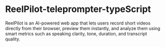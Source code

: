 # ReelPilot-teleprompter-typeScript
ReelPilot is an AI-powered web app that lets users record short videos directly from their browser, preview them instantly, and analyze them using smart metrics such as speaking clarity, tone, duration, and transcript quality.
